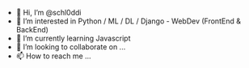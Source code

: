 - 👋 Hi, I’m @schl0ddi
- 👀 I’m interested in Python / ML / DL / Django - WebDev (FrontEnd & BackEnd)
- 🌱 I’m currently learning Javascript
- 💞️ I’m looking to collaborate on ...
- 📫 How to reach me ...

<!---
schl0ddi/schl0ddi is a ✨ special ✨ repository because its `README.md` (this file) appears on your GitHub profile.
You can click the Preview link to take a look at your changes.
--->
